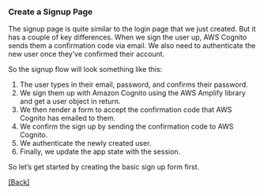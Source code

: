 ### **Create a Signup Page**
The signup page is quite similar to the login page that we just created. But it has a couple of key differences. When we sign the user up, AWS Cognito sends them a confirmation code via email. We also need to authenticate the new user once they’ve confirmed their account.

So the signup flow will look something like this:

1. The user types in their email, password, and confirms their password.
2. We sign them up with Amazon Cognito using the AWS Amplify library and get a user object in return.
3. We then render a form to accept the confirmation code that AWS Cognito has emailed to them.
4. We confirm the sign up by sending the confirmation code to AWS Cognito.
5. We authenticate the newly created user.
6. Finally, we update the app state with the session.

So let’s get started by creating the basic sign up form first.


[[Back]](https://github.com/jspHansen/serverless-react-aws)
